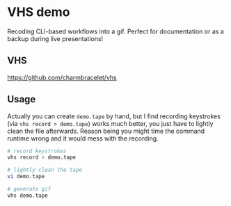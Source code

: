 # VHS demo

Recoding CLI-based workflows into a gif. Perfect for documentation or as a backup during live presentations!

## VHS

<https://github.com/charmbracelet/vhs>

## Usage

Actually you can create `demo.tape` by hand, but I find recording keystrokes (via `vhs record > demo.tape`) works much better, you just have to lightly clean the file afterwards. Reason being you might time the command runtime wrong and it would mess with the recording.

```bash
# record keystrokes
vhs record > demo.tape

# lightly clean the tape
vi demo.tape

# generate gif
vhs demo.tape
```
